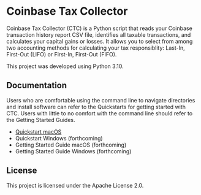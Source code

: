 # Coinbase Tax Collector

Coinbase Tax Collector (CTC) is a Python script that reads your Coinbase transaction history report CSV file, identifies all taxable transactions, and calculates your capital gains or losses. It allows you to select from among two accounting methods for calculating your tax responsiblity: Last-In, First-Out (LIFO) or First-In, First-Out (FIFO).

This project was developed using Python 3.10.

## Documentation

Users who are comfortable using the command line to navigate directories and install software can refer to the Quickstarts for getting started with CTC. Users with little to no comfort with the command line should refer to the Getting Started Guides.

- [Quickstart macOS](./documentation/quick-start.md) 
- Quickstart Windows (forthcoming)
- Getting Started Guide macOS (forthcoming)
- Getting Started Guide Windows (forthcoming)

## License

This project is licensed under the Apache License 2.0.